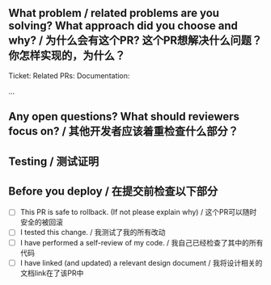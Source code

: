 ## What problem / related problems are you solving? What approach did you choose and why? / 为什么会有这个PR? 这个PR想解决什么问题？你怎样实现的，为什么？
<!-- 请将对应的ticket/PR/Doc链接复制到下面对应的地方以便Jira可以自动识别 -->

  Ticket: 
  Related PRs:
  Documentation:

...

## Any open questions? What should reviewers focus on? / 其他开发者应该着重检查什么部分？


## Testing / 测试证明

## Before you deploy / 在提交前检查以下部分

- [ ] This PR is safe to rollback. (If not please explain why) / 这个PR可以随时安全的被回滚
- [ ] I tested this change. / 我测试了我的所有改动
- [ ] I have performed a self-review of my code. / 我自己已经检查了其中的所有代码
- [ ] I have linked (and updated) a relevant design document / 我将设计相关的文档link在了该PR中